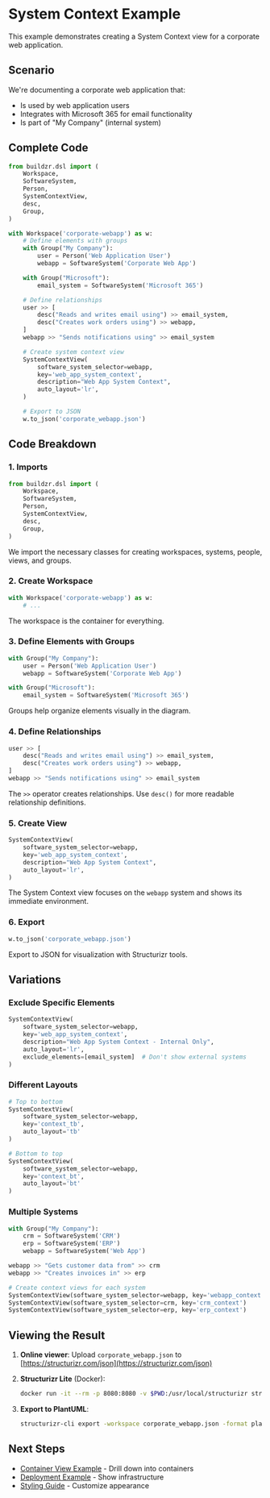 # System Context Example

This example demonstrates creating a System Context view for a corporate web application.

## Scenario

We're documenting a corporate web application that:

- Is used by web application users
- Integrates with Microsoft 365 for email functionality
- Is part of "My Company" (internal system)

## Complete Code

```python
from buildzr.dsl import (
    Workspace,
    SoftwareSystem,
    Person,
    SystemContextView,
    desc,
    Group,
)

with Workspace('corporate-webapp') as w:
    # Define elements with groups
    with Group("My Company"):
        user = Person('Web Application User')
        webapp = SoftwareSystem('Corporate Web App')

    with Group("Microsoft"):
        email_system = SoftwareSystem('Microsoft 365')

    # Define relationships
    user >> [
        desc("Reads and writes email using") >> email_system,
        desc("Creates work orders using") >> webapp,
    ]
    webapp >> "Sends notifications using" >> email_system

    # Create system context view
    SystemContextView(
        software_system_selector=webapp,
        key='web_app_system_context',
        description="Web App System Context",
        auto_layout='lr',
    )

    # Export to JSON
    w.to_json('corporate_webapp.json')
```

## Code Breakdown

### 1. Imports

```python
from buildzr.dsl import (
    Workspace,
    SoftwareSystem,
    Person,
    SystemContextView,
    desc,
    Group,
)
```

We import the necessary classes for creating workspaces, systems, people, views, and groups.

### 2. Create Workspace

```python
with Workspace('corporate-webapp') as w:
    # ...
```

The workspace is the container for everything.

### 3. Define Elements with Groups

```python
with Group("My Company"):
    user = Person('Web Application User')
    webapp = SoftwareSystem('Corporate Web App')

with Group("Microsoft"):
    email_system = SoftwareSystem('Microsoft 365')
```

Groups help organize elements visually in the diagram.

### 4. Define Relationships

```python
user >> [
    desc("Reads and writes email using") >> email_system,
    desc("Creates work orders using") >> webapp,
]
webapp >> "Sends notifications using" >> email_system
```

The `>>` operator creates relationships. Use `desc()` for more readable relationship definitions.

### 5. Create View

```python
SystemContextView(
    software_system_selector=webapp,
    key='web_app_system_context',
    description="Web App System Context",
    auto_layout='lr',
)
```

The System Context view focuses on the `webapp` system and shows its immediate environment.

### 6. Export

```python
w.to_json('corporate_webapp.json')
```

Export to JSON for visualization with Structurizr tools.

## Variations

### Exclude Specific Elements

```python
SystemContextView(
    software_system_selector=webapp,
    key='web_app_system_context',
    description="Web App System Context - Internal Only",
    auto_layout='lr',
    exclude_elements=[email_system]  # Don't show external systems
)
```

### Different Layouts

```python
# Top to bottom
SystemContextView(
    software_system_selector=webapp,
    key='context_tb',
    auto_layout='tb'
)

# Bottom to top
SystemContextView(
    software_system_selector=webapp,
    key='context_bt',
    auto_layout='bt'
)
```

### Multiple Systems

```python
with Group("My Company"):
    crm = SoftwareSystem('CRM')
    erp = SoftwareSystem('ERP')
    webapp = SoftwareSystem('Web App')

webapp >> "Gets customer data from" >> crm
webapp >> "Creates invoices in" >> erp

# Create context views for each system
SystemContextView(software_system_selector=webapp, key='webapp_context')
SystemContextView(software_system_selector=crm, key='crm_context')
SystemContextView(software_system_selector=erp, key='erp_context')
```

## Viewing the Result

1. **Online viewer**: Upload `corporate_webapp.json` to [https://structurizr.com/json](https://structurizr.com/json)

2. **Structurizr Lite** (Docker):
   ```bash
   docker run -it --rm -p 8080:8080 -v $PWD:/usr/local/structurizr structurizr/lite
   ```

3. **Export to PlantUML**:
   ```bash
   structurizr-cli export -workspace corporate_webapp.json -format plantuml
   ```

## Next Steps

- [Container View Example](container-view.md) - Drill down into containers
- [Deployment Example](deployment.md) - Show infrastructure
- [Styling Guide](../user-guide/styling.md) - Customize appearance
